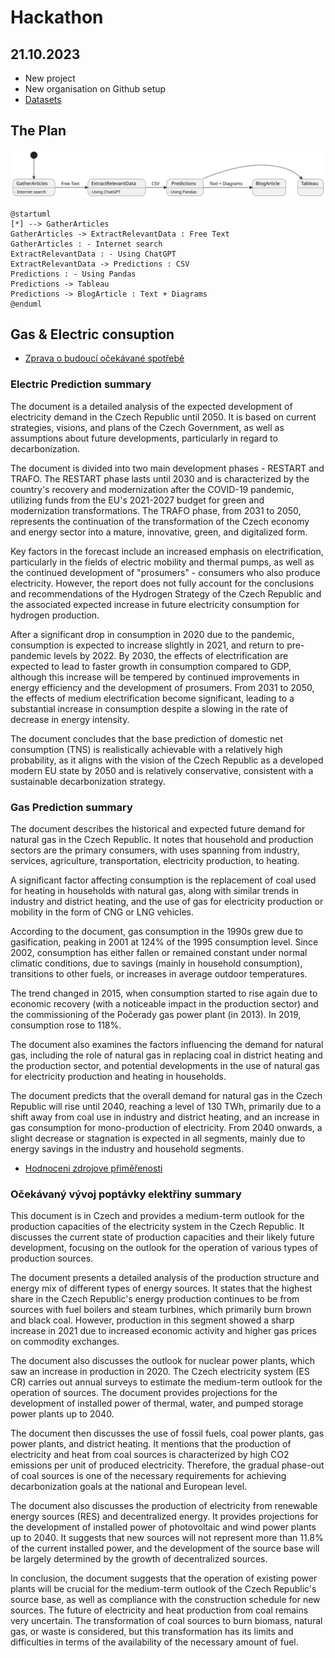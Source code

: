 # Hackathon 

## 21.10.2023

- New project
- New organisation on Github setup
- [Datasets](https://drive.google.com/drive/folders/1N-opCC1nnZl0L3ATsz_ovrSphF6GHBYF)

## The Plan
![Alt text](./ThePlan.svg)

```
@startuml
[*] --> GatherArticles
GatherArticles -> ExtractRelevantData : Free Text
GatherArticles : - Internet search 
ExtractRelevantData : - Using ChatGPT
ExtractRelevantData -> Predictions : CSV
Predictions : - Using Pandas
Predictions -> Tableau
Predictions -> BlogArticle : Text + Diagrams
@enduml
```

## Gas & Electric consuption

- [Zprava o budoucí očekávané spotřebě](./Zpráva%20o%20budouci%20ocekavane%20spotrebe%20elektriny%20a%20plynu.docx)

### Electric Prediction summary 

 The document is a detailed analysis of the expected development of electricity demand in the Czech Republic until 2050. It is based on current strategies, visions, and plans of the Czech Government, as well as assumptions about future developments, particularly in regard to decarbonization.

The document is divided into two main development phases - RESTART and TRAFO. The RESTART phase lasts until 2030 and is characterized by the country's recovery and modernization after the COVID-19 pandemic, utilizing funds from the EU's 2021-2027 budget for green and modernization transformations. The TRAFO phase, from 2031 to 2050, represents the continuation of the transformation of the Czech economy and energy sector into a mature, innovative, green, and digitalized form.

Key factors in the forecast include an increased emphasis on electrification, particularly in the fields of electric mobility and thermal pumps, as well as the continued development of "prosumers" - consumers who also produce electricity. However, the report does not fully account for the conclusions and recommendations of the Hydrogen Strategy of the Czech Republic and the associated expected increase in future electricity consumption for hydrogen production.

After a significant drop in consumption in 2020 due to the pandemic, consumption is expected to increase slightly in 2021, and return to pre-pandemic levels by 2022. By 2030, the effects of electrification are expected to lead to faster growth in consumption compared to GDP, although this increase will be tempered by continued improvements in energy efficiency and the development of prosumers. From 2031 to 2050, the effects of medium electrification become significant, leading to a substantial increase in consumption despite a slowing in the rate of decrease in energy intensity.

The document concludes that the base prediction of domestic net consumption (TNS) is realistically achievable with a relatively high probability, as it aligns with the vision of the Czech Republic as a developed modern EU state by 2050 and is relatively conservative, consistent with a sustainable decarbonization strategy.

### Gas Prediction summary

The document describes the historical and expected future demand for natural gas in the Czech Republic. It notes that household and production sectors are the primary consumers, with uses spanning from industry, services, agriculture, transportation, electricity production, to heating. 

A significant factor affecting consumption is the replacement of coal used for heating in households with natural gas, along with similar trends in industry and district heating, and the use of gas for electricity production or mobility in the form of CNG or LNG vehicles.

According to the document, gas consumption in the 1990s grew due to gasification, peaking in 2001 at 124% of the 1995 consumption level. Since 2002, consumption has either fallen or remained constant under normal climatic conditions, due to savings (mainly in household consumption), transitions to other fuels, or increases in average outdoor temperatures.

The trend changed in 2015, when consumption started to rise again due to economic recovery (with a noticeable impact in the production sector) and the commissioning of the Počerady gas power plant (in 2013). In 2019, consumption rose to 118%.

The document also examines the factors influencing the demand for natural gas, including the role of natural gas in replacing coal in district heating and the production sector, and potential developments in the use of natural gas for electricity production and heating in households.

The document predicts that the overall demand for natural gas in the Czech Republic will rise until 2040, reaching a level of 130 TWh, primarily due to a shift away from coal use in industry and district heating, and an increase in gas consumption for mono-production of electricity. From 2040 onwards, a slight decrease or stagnation is expected in all segments, mainly due to energy savings in the industry and household segments.

- [Hodnoceni zdrojove přiměřenosti](./Hodnoceni%20zdrojove%20primerenosti.docx)

###	Očekávaný vývoj poptávky elektřiny summary

This document is in Czech and provides a medium-term outlook for the production capacities of the electricity system in the Czech Republic. It discusses the current state of production capacities and their likely future development, focusing on the outlook for the operation of various types of production sources.

The document presents a detailed analysis of the production structure and energy mix of different types of energy sources. It states that the highest share in the Czech Republic's energy production continues to be from sources with fuel boilers and steam turbines, which primarily burn brown and black coal. However, production in this segment showed a sharp increase in 2021 due to increased economic activity and higher gas prices on commodity exchanges. 

The document also discusses the outlook for nuclear power plants, which saw an increase in production in 2020. The Czech electricity system (ES CR) carries out annual surveys to estimate the medium-term outlook for the operation of sources. The document provides projections for the development of installed power of thermal, water, and pumped storage power plants up to 2040.

The document then discusses the use of fossil fuels, coal power plants, gas power plants, and district heating. It mentions that the production of electricity and heat from coal sources is characterized by high CO2 emissions per unit of produced electricity. Therefore, the gradual phase-out of coal sources is one of the necessary requirements for achieving decarbonization goals at the national and European level.

The document also discusses the production of electricity from renewable energy sources (RES) and decentralized energy. It provides projections for the development of installed power of photovoltaic and wind power plants up to 2040. It suggests that new sources will not represent more than 11.8% of the current installed power, and the development of the source base will be largely determined by the growth of decentralized sources.

In conclusion, the document suggests that the operation of existing power plants will be crucial for the medium-term outlook of the Czech Republic's source base, as well as compliance with the construction schedule for new sources. The future of electricity and heat production from coal remains very uncertain. The transformation of coal sources to burn biomass, natural gas, or waste is considered, but this transformation has its limits and difficulties in terms of the availability of the necessary amount of fuel.